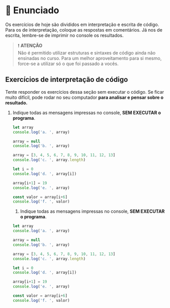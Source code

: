 # 📖 Enunciado

Os exercícios de hoje são divididos em interpretação e escrita de código. Para os de interpretação, coloque as respostas em comentários. Já nos de escrita, lembre-se de imprimir no console os resultados.

> ❗ **ATENÇÃO**  
> Não é permitido utilizar estruturas e sintaxes de código ainda não ensinadas no curso. Para um melhor aproveitamento para si mesmo, force-se a utilizar só o que foi passado a vocês.

## Exercícios de interpretação de código

Tente responder os exercícios dessa seção sem executar o código. Se ficar muito difícil, pode rodar no seu computador **para analisar e pensar sobre o resultado.**

1. Indique todas as mensagens impressas no console, **SEM EXECUTAR o programa**.

    ```javascript
    let array
    console.log('a. ', array)
    
    array = null
    console.log('b. ', array)
    
    array = [3, 4, 5, 6, 7, 8, 9, 10, 11, 12, 13]
    console.log('c. ', array.length)
    
    let i = 0
    console.log('d. ', array[i])
    
    array[i+1] = 19
    console.log('e. ', array)
    
    const valor = array[i+6]
    console.log('f. ', valor)
    ```

    1. Indique todas as mensagens impressas no console, **SEM EXECUTAR o programa**.

    ```javascript
    let array
    console.log('a. ', array)
    
    array = null
    console.log('b. ', array)
    
    array = [3, 4, 5, 6, 7, 8, 9, 10, 11, 12, 13]
    console.log('c. ', array.length)
    
    let i = 0
    console.log('d. ', array[i])
    
    array[i+1] = 19
    console.log('e. ', array)
    
    const valor = array[i+6]
    console.log('f. ', valor)
    ```


